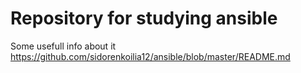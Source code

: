 <h1> Repository for studying ansible</h1>

Some usefull info about it
<https://github.com/sidorenkoilia12/ansible/blob/master/README.md>
